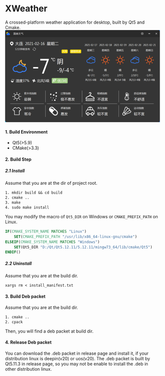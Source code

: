 # XWeather
A crossed-platform weather application for desktop, built by Qt5 and Cmake.
![](./exhibition/city_weather.png)

#### 1. Build Environment
- Qt5(>5.9)
- CMake(>3.3)
  
#### 2. Build Step

##### 2.1 Install 
Assume that you are at the dir of project root.
```shell
1. mkdir build && cd build
2. cmake ..
3. make 
4. sudo make install
```

You may modify the macro of ``Qt5_DIR`` on Windows or `CMAKE_PREFIX_PATH` on Linux.
```cmake
IF(CMAKE_SYSTEM_NAME MATCHES "Linux")
    SET(CMAKE_PREFIX_PATH "/usr/lib/x86_64-linux-gnu/cmake")
ELSEIF(CMAKE_SYSTEM_NAME MATCHES "Windows")
    SET(Qt5_DIR "D:/Qt/Qt5.12.11/5.12.11/mingw73_64/lib/cmake/Qt5")
ENDIF()
```

##### 2.2 Uninstall
Assume that you are at the build dir.
```shell
xargs rm < install_manifest.txt
```

#### 3. Build Deb packet
Assume that you are at the build dir.
```
1. cmake ..
2. cpack
```
Then, you will find a deb packet at build dir.

#### 4. Release Deb packet
You can download the .deb packet in release page and install it, if your distribution linux is deepin(v20) or uos(v20).
The .deb packet is built by Qt5.11.3 in release page, so you may not be enable to install the .deb in other distribution linux.
